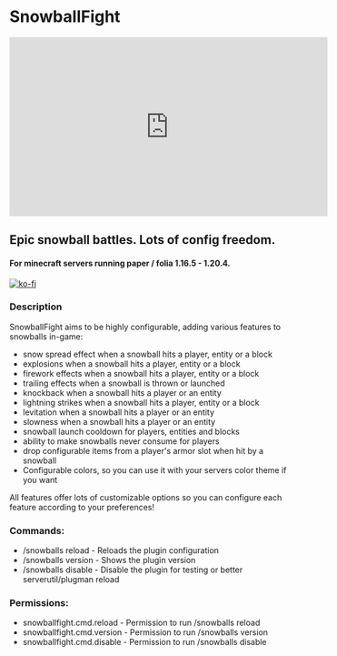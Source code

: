 # SnowballFight

<iframe width="560" height="315" src="https://www.youtube-nocookie.com/embed/pYHbJ0BOXks" title="See it in action on 6G6S.org!" frameborder="0" allow="accelerometer; autoplay; clipboard-write; encrypted-media; gyroscope; picture-in-picture; web-share" allowfullscreen></iframe>

## Epic snowball battles. Lots of config freedom.
#### For minecraft servers running paper / folia 1.16.5 - 1.20.4.

[![ko-fi](https://ko-fi.com/img/githubbutton_sm.svg)](https://ko-fi.com/Z8Z3RVMAJ)

### Description
SnowballFight aims to be highly configurable, adding various features to snowballs in-game:

- snow spread effect when a snowball hits a player, entity or a block
- explosions when a snowball hits a player, entity or a block
- firework effects when a snowball hits a player, entity or a block
- trailing effects when a snowball is thrown or launched
- knockback when a snowball hits a player or an entity
- lightning strikes when a snowball hits a player, entity or a block
- levitation when a snowball hits a player or an entity
- slowness when a snowball hits a player or an entity
- snowball launch cooldown for players, entities and blocks
- ability to make snowballs never consume for players
- drop configurable items from a player's armor slot when hit by a snowball
- Configurable colors, so you can use it with your servers color theme if you want

All features offer lots of customizable options so you can configure each feature according to your preferences!

### Commands:
- /snowballs reload - Reloads the plugin configuration
- /snowballs version - Shows the plugin version
- /snowballs disable - Disable the plugin for testing or better serverutil/plugman reload

### Permissions:
- snowballfight.cmd.reload - Permission to run /snowballs reload
- snowballfight.cmd.version - Permission to run /snowballs version
- snowballfight.cmd.disable - Permission to run /snowballs disable
